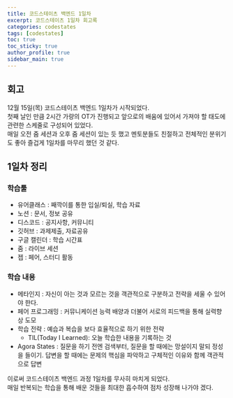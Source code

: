 ```yaml
---
title: 코드스테이츠 백엔드 1일차
excerpt: 코드스테이츠 1일차 회고록
categories: codestates
tags: [codestates]
toc: true
toc_sticky: true
author_profile: true
sidebar_main: true
---
```


## 회고
12월 15일(목) 코드스테이츠 백엔드 1일차가 시작되었다.   
첫째 날인 만큼 2시간 가량의 OT가 진행되고 앞으로의 배움에 있어서 가져야 할 태도에 관련한 스케줄로 구성되어 있었다.  
매일 오전 줌 세션과 오후 줌 세션이 있는 듯 했고 멘토분들도 친절하고 전체적인 분위기도 좋아 즐겁게 1일차를 마무리 했던 것 같다.

## 1일차 정리
### 학습툴
- 유어클래스 : 째깍이를 통한 입실/퇴실, 학습 자료
- 노션 : 문서, 정보 공유
- 디스코드 : 공지사항, 커뮤니티
- 깃허브 : 과제제출, 자료공유
- 구글 캘린더 : 학습 시간표
- 줌 : 라이브 세션
- 젭 : 페어, 스터디 활동

### 학습 내용
- 메타인지 : 자신이 아는 것과 모르는 것을 객관적으로 구분하고 전략을 세울 수 있어야 한다.
- 페어 프로그래밍 : 커뮤니케이션 능력 배양과 더불어 서로의 피드백을 통해 실력향상 도모
- 학습 전략 : 예습과 복습을 보다 효율적으로 하기 위한 전략  
  - TIL(Today I Learned): 오늘 학습한 내용을 기록하는 것
- Agora States : 질문을 하기 전엔 검색부터, 질문을 할 때에는 망설이지 말되 정성을 들이기. 답변을 할 때에는 문제의 핵심을 파악하고 구체적인 이유와 함께 객관적으로 답변


이로써 코드스테이츠 백엔드 과정 1일차를 무사히 마치게 되었다.   
매일 반복되는 학습을 통해 배운 것들을 최대한 흡수하여 점차 성장해 나가야 겠다.
